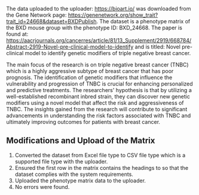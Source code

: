 The data uploaded to the uploader: https://bioart.io/ was downloaded from the Gene Network page: https://genenetwork.org/show_trait?trait_id=24668&dataset=BXDPublish. The dataset is a phenotype matrix of the BXD mouse group with the phenotype ID: BXD_24668. The paper is found at: https://aacrjournals.org/cancerres/article/81/13_Supplement/2919/668784/Abstract-2919-Novel-pre-clinical-model-to-identify and is titled: Novel pre-clinical model to identify genetic modifiers of triple negative breast cancer. 

The main focus of the research is on triple negative breast cancer (TNBC) which is a highly aggressive subtype of breast cancer that has poor prognosis. The identification of genetic modifiers that influence the vulnerability and progression of TNBC is crucial for enhancing personalized and predictive treatments. The researchers' hypothesis is that by utilizing a well-established recombinant inbred strain, they can discover new genetic modifiers using a novel model that affect the risk and aggressiveness of TNBC. The insights gained from the research will contribute to significant advancements in understanding the risk factors associated with TNBC and ultimately improving outcomes for patients with breast cancer.

## Modifications and Upload of the Matrix

1. Converted the dataset from Excel file type to CSV file type which is a supported file type with the uploader.
2. Ensured the first row in the matrix contains the headings to so that the dataset complies with the system requirements.
3. Uploaded the phenotype matrix data to the uploader.
4. No errors were found.
